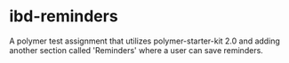 # ibd-reminders
A polymer test assignment that utilizes polymer-starter-kit 2.0 and adding another section called 'Reminders' where a user can save reminders.

